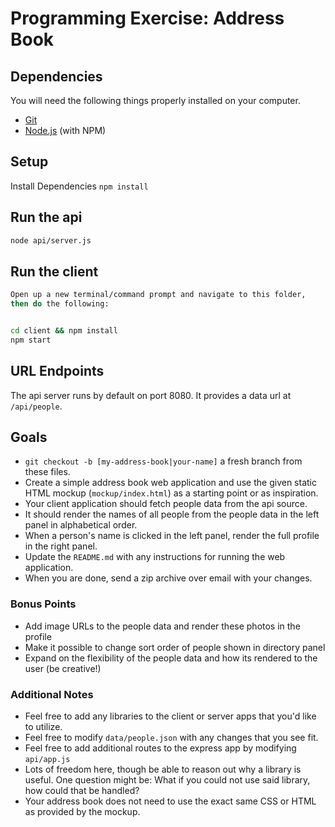 # Programming Exercise: Address Book

## Dependencies

You will need the following things properly installed on your computer.

* [Git](http://git-scm.com/)
* [Node.js](http://nodejs.org/) (with NPM)

## Setup

Install Dependencies `npm install`

## Run the api

```bash
node api/server.js
```

## Run the client

```bash
Open up a new terminal/command prompt and navigate to this folder, 
then do the following:


cd client && npm install
npm start
```

## URL Endpoints

The api server runs by default on port 8080. It provides a data url at
`/api/people`.

## Goals

- `git checkout -b [my-address-book|your-name]` a fresh branch from these files.
- Create a simple address book web application and use the given static
  HTML mockup (`mockup/index.html`) as a starting point or as inspiration.
- Your client application should fetch people data from the api source.
- It should render the names of all people from the people data in the left
  panel in alphabetical order.
- When a person's name is clicked in the left panel, render the full profile in
  the right panel.
- Update the `README.md` with any instructions for running the web application.
- When you are done, send a zip archive over email with your changes.

### Bonus Points

- Add image URLs to the people data and render these photos in the profile
- Make it possible to change sort order of people shown in directory panel
- Expand on the flexibility of the people data and how its rendered to the user (be creative!)

### Additional Notes

- Feel free to add any libraries to the client or server apps that you'd like to
  utilize.
- Feel free to modify `data/people.json` with any changes that you see fit.
- Feel free to add additional routes to the express app by modifying
  `api/app.js`
- Lots of freedom here, though be able to reason out why a library is useful.
  One question might be: What if you could not use said library, how could that
  be handled?
- Your address book does not need to use the exact same CSS or HTML as provided
  by the mockup.
